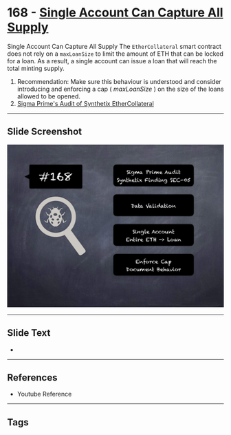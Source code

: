
# 168 - [Single Account Can Capture All Supply](./Single%20Account%20Can%20Capture%20All%20Supply.md)

Single Account Can Capture All Supply The `EtherCollateral` smart contract does not rely on a `maxLoanSize` to limit the amount of ETH that can be locked for a loan. As a result, a single account can issue a loan that will reach the total minting supply.


1. Recommendation: Make sure this behaviour is understood and consider introducing and enforcing a cap ( _maxLoanSize_ ) on the size of the loans allowed to be opened.
2. [Sigma Prime's Audit of Synthetix EtherCollateral](https://github.com/sigp/public-audits/blob/master/synthetix/ethercollateral/review.pdf)


___
## Slide Screenshot
![168.png](../../images/8.%20Audit%20Findings%20201/168.png)
___
## Slide Text
- 
___
## References
- Youtube Reference
___
## Tags
